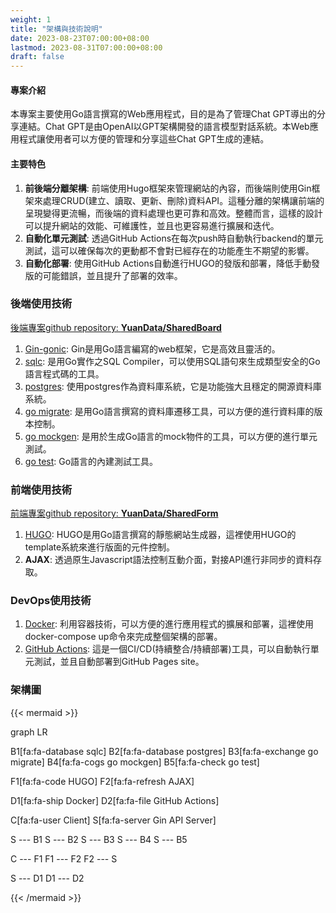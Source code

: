 ```yaml
---
weight: 1
title: "架構與技術說明"
date: 2023-08-23T07:00:00+08:00
lastmod: 2023-08-31T07:00:00+08:00
draft: false
---
```

#### 專案介紹
本專案主要使用Go語言撰寫的Web應用程式，目的是為了管理Chat GPT導出的分享連結。Chat GPT是由OpenAI以GPT架構開發的語言模型對話系統。本Web應用程式讓使用者可以方便的管理和分享這些Chat GPT生成的連結。

#### 主要特色
1. **前後端分離架構**: 前端使用Hugo框架來管理網站的內容，而後端則使用Gin框架來處理CRUD(建立、讀取、更新、刪除)資料API。這種分離的架構讓前端的呈現變得更流暢，而後端的資料處理也更可靠和高效。整體而言，這樣的設計可以提升網站的效能、可維護性，並且也更容易進行擴展和迭代。
2. **自動化單元測試**: 透過GitHub Actions在每次push時自動執行backend的單元測試，這可以確保每次的更動都不會對已經存在的功能產生不期望的影響。
3. **自動化部署**: 使用GitHub Actions自動進行HUGO的發版和部署，降低手動發版的可能錯誤，並且提升了部署的效率。

### 後端使用技術
[後端專案github repository: **YuanData/SharedBoard**](https://github.com/YuanData/SharedBoard)
1. [Gin-gonic](https://github.com/gin-gonic/gin): Gin是用Go語言編寫的web框架，它是高效且靈活的。
2. [sqlc](https://github.com/sqlc-dev/sqlc): 是用Go實作之SQL Compiler，可以使用SQL語句來生成類型安全的Go語言程式碼的工具。
3. [postgres](https://www.postgresql.org/): 使用postgres作為資料庫系統，它是功能強大且穩定的開源資料庫系統。
4. [go migrate](https://github.com/golang-migrate/migrate): 是用Go語言撰寫的資料庫遷移工具，可以方便的進行資料庫的版本控制。
5. [go mockgen](https://github.com/golang/mock): 是用於生成Go語言的mock物件的工具，可以方便的進行單元測試。
6. [go test](https://pkg.go.dev/testing): Go語言的內建測試工具。

### 前端使用技術
[前端專案github repository: **YuanData/SharedForm**](https://github.com/YuanData/SharedForm)
1. [HUGO](https://gohugo.io/): HUGO是用Go語言撰寫的靜態網站生成器，這裡使用HUGO的template系統來進行版面的元件控制。
2. **AJAX**: 透過原生Javascript語法控制互動介面，對接API進行非同步的資料存取。

### DevOps使用技術
1. [Docker](https://www.docker.com/): 利用容器技術，可以方便的進行應用程式的擴展和部署，這裡使用docker-compose up命令來完成整個架構的部署。
2. [GitHub Actions](https://github.com/features/actions): 這是一個CI/CD(持續整合/持續部署)工具，可以自動執行單元測試，並且自動部署到GitHub Pages site。

### 架構圖
{{< mermaid >}}

graph LR

  B1[fa:fa-database sqlc]
  B2[fa:fa-database postgres]
  B3[fa:fa-exchange go migrate]
  B4[fa:fa-cogs go mockgen]
  B5[fa:fa-check go test]

  F1[fa:fa-code HUGO]
  F2[fa:fa-refresh AJAX]

  D1[fa:fa-ship Docker]
  D2[fa:fa-file GitHub Actions]

  C[fa:fa-user Client]
  S[fa:fa-server Gin API Server]

  S --- B1
  S --- B2
  S --- B3
  S --- B4
  S --- B5

  C --- F1
  F1 --- F2
  F2 --- S

  S --- D1
  D1 --- D2

{{< /mermaid >}}
